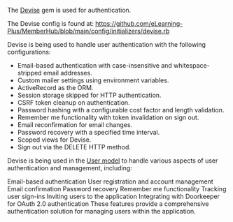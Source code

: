 The [Devise](https://github.com/heartcombo/devise) gem is used for authentication.

The Devise config is found at: https://github.com/eLearning-Plus/MemberHub/blob/main/config/initializers/devise.rb

Devise is being used to handle user authentication with the following configurations:

- Email-based authentication with case-insensitive and whitespace-stripped email addresses.
- Custom mailer settings using environment variables.
- ActiveRecord as the ORM.
- Session storage skipped for HTTP authentication.
- CSRF token cleanup on authentication.
- Password hashing with a configurable cost factor and length validation.
- Remember me functionality with token invalidation on sign out.
- Email reconfirmation for email changes.
- Password recovery with a specified time interval.
- Scoped views for Devise.
- Sign out via the DELETE HTTP method.

Devise is being used in the [User model](https://github.com/eLearning-Plus/MemberHub/blob/main/app/models/user.rb) to handle various aspects of user authentication and management, including:

Email-based authentication
User registration and account management
Email confirmation
Password recovery
Remember me functionality
Tracking user sign-ins
Inviting users to the application
Integrating with Doorkeeper for OAuth 2.0 authentication
These features provide a comprehensive authentication solution for managing users within the application.